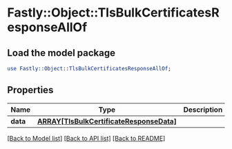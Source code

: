 # Fastly::Object::TlsBulkCertificatesResponseAllOf

## Load the model package
```perl
use Fastly::Object::TlsBulkCertificatesResponseAllOf;
```

## Properties
Name | Type | Description | Notes
------------ | ------------- | ------------- | -------------
**data** | [**ARRAY[TlsBulkCertificateResponseData]**](TlsBulkCertificateResponseData.md) |  | [optional] 

[[Back to Model list]](../README.md#documentation-for-models) [[Back to API list]](../README.md#documentation-for-api-endpoints) [[Back to README]](../README.md)


